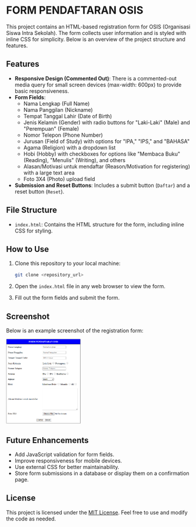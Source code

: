 # FORM PENDAFTARAN OSIS

This project contains an HTML-based registration form for OSIS (Organisasi Siswa Intra Sekolah). The form collects user information and is styled with inline CSS for simplicity. Below is an overview of the project structure and features.

## Features
- **Responsive Design (Commented Out)**: There is a commented-out media query for small screen devices (max-width: 600px) to provide basic responsiveness.
- **Form Fields**:
  - Nama Lengkap (Full Name)
  - Nama Panggilan (Nickname)
  - Tempat Tanggal Lahir (Date of Birth)
  - Jenis Kelamin (Gender) with radio buttons for "Laki-Laki" (Male) and "Perempuan" (Female)
  - Nomor Telepon (Phone Number)
  - Jurusan (Field of Study) with options for "IPA," "IPS," and "BAHASA"
  - Agama (Religion) with a dropdown list
  - Hobi (Hobby) with checkboxes for options like "Membaca Buku" (Reading), "Menulis" (Writing), and others
  - Alasan/Motivasi untuk mendaftar (Reason/Motivation for registering) with a large text area
  - Foto 3X4 (Photo) upload field
- **Submission and Reset Buttons**: Includes a submit button (`Daftar`) and a reset button (`Reset`).

## File Structure
- `index.html`: Contains the HTML structure for the form, including inline CSS for styling.

## How to Use
1. Clone this repository to your local machine:

   ```bash
   git clone <repository_url>
   ```
2. Open the `index.html` file in any web browser to view the form.
3. Fill out the form fields and submit the form.

## Screenshot
Below is an example screenshot of the registration form:

<img src="/FormPendaftaranOsis.png" alt="Form Pendaftaran Osis" width="40%" height="40%">

## Future Enhancements
- Add JavaScript validation for form fields.
- Improve responsiveness for mobile devices.
- Use external CSS for better maintainability.
- Store form submissions in a database or display them on a confirmation page.

## License
This project is licensed under the [MIT License](https://github.com/wyattmatt/Entrance-Project/blob/main/LICENSE). Feel free to use and modify the code as needed.
